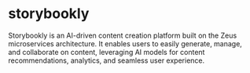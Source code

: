 # storybookly
Storybookly is an AI-driven content creation platform built on the Zeus microservices architecture. It enables users to easily generate, manage, and collaborate on content, leveraging AI models for content recommendations, analytics, and seamless user experience.
